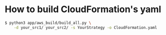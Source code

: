 # How to build CloudFormation's yaml

```sh
$ python3 app/aws_build/build_all.py \
    -d your_src1/ your_src2/ -s YourStrategy -o CloudFormation.yaml
```
